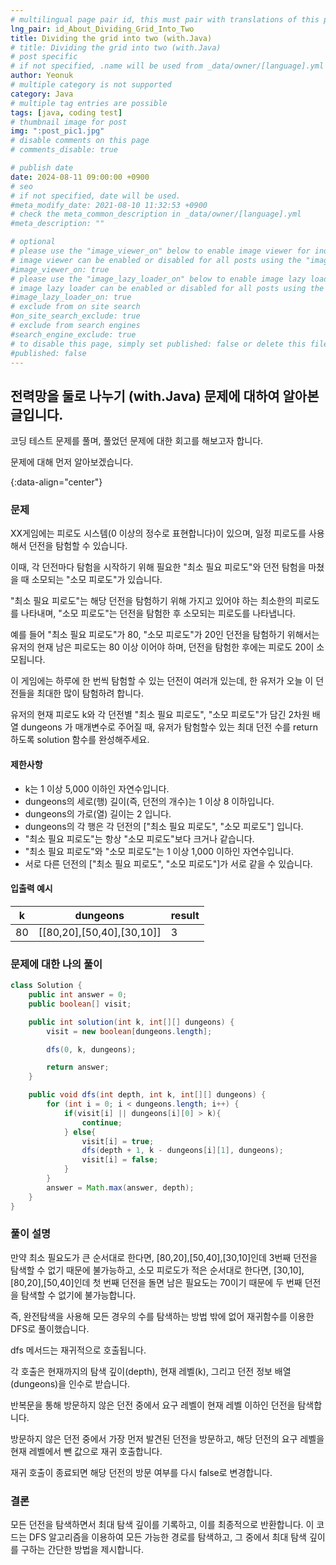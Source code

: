 ```yaml
---
# multilingual page pair id, this must pair with translations of this page. (This name must be unique)
lng_pair: id_About_Dividing_Grid_Into_Two
title: Dividing the grid into two (with.Java)
# title: Dividing the grid into two (with.Java)
# post specific
# if not specified, .name will be used from _data/owner/[language].yml
author: Yeonuk
# multiple category is not supported
category: Java
# multiple tag entries are possible
tags: [java, coding test]
# thumbnail image for post
img: ":post_pic1.jpg"
# disable comments on this page
# comments_disable: true

# publish date
date: 2024-08-11 09:00:00 +0900
# seo
# if not specified, date will be used.
#meta_modify_date: 2021-08-10 11:32:53 +0900
# check the meta_common_description in _data/owner/[language].yml
#meta_description: ""

# optional
# please use the "image_viewer_on" below to enable image viewer for individual pages or posts (_posts/ or [language]/_posts folders).
# image viewer can be enabled or disabled for all posts using the "image_viewer_posts: true" setting in _data/conf/main.yml.
#image_viewer_on: true
# please use the "image_lazy_loader_on" below to enable image lazy loader for individual pages or posts (_posts/ or [language]/_posts folders).
# image lazy loader can be enabled or disabled for all posts using the "image_lazy_loader_posts: true" setting in _data/conf/main.yml.
#image_lazy_loader_on: true
# exclude from on site search
#on_site_search_exclude: true
# exclude from search engines
#search_engine_exclude: true
# to disable this page, simply set published: false or delete this file
#published: false
---
```


<!-- outline-start -->

## 전력망을 둘로 나누기 (with.Java) 문제에 대하여 알아본 글입니다.

코딩 테스트 문제를 풀며, 풀었던 문제에 대한 회고를 해보고자 합니다.

문제에 대해 먼저 알아보겠습니다.

{:data-align="center"}

<!-- outline-end -->

### 문제

XX게임에는 피로도 시스템(0 이상의 정수로 표현합니다)이 있으며, 일정 피로도를 사용해서 던전을 탐험할 수 있습니다.

이때, 각 던전마다 탐험을 시작하기 위해 필요한 "최소 필요 피로도"와 던전 탐험을 마쳤을 때 소모되는 "소모 피로도"가 있습니다.

"최소 필요 피로도"는 해당 던전을 탐험하기 위해 가지고 있어야 하는 최소한의 피로도를 나타내며, "소모 피로도"는 던전을 탐험한 후 소모되는 피로도를 나타냅니다.

예를 들어 "최소 필요 피로도"가 80, "소모 피로도"가 20인 던전을 탐험하기 위해서는 유저의 현재 남은 피로도는 80 이상 이어야 하며, 던전을 탐험한 후에는 피로도 20이 소모됩니다.

이 게임에는 하루에 한 번씩 탐험할 수 있는 던전이 여러개 있는데, 한 유저가 오늘 이 던전들을 최대한 많이 탐험하려 합니다.

유저의 현재 피로도 k와 각 던전별 "최소 필요 피로도", "소모 피로도"가 담긴 2차원 배열 dungeons 가 매개변수로 주어질 때, 유저가 탐험할수 있는 최대 던전 수를 return 하도록 solution 함수를 완성해주세요.

#### 제한사항

- k는 1 이상 5,000 이하인 자연수입니다.
- dungeons의 세로(행) 길이(즉, 던전의 개수)는 1 이상 8 이하입니다.
- dungeons의 가로(열) 길이는 2 입니다.
- dungeons의 각 행은 각 던전의 ["최소 필요 피로도", "소모 피로도"] 입니다.
- "최소 필요 피로도"는 항상 "소모 피로도"보다 크거나 같습니다.
- "최소 필요 피로도"와 "소모 피로도"는 1 이상 1,000 이하인 자연수입니다.
- 서로 다른 던전의 ["최소 필요 피로도", "소모 피로도"]가 서로 같을 수 있습니다.

#### 입출력 예시

| k   | dungeons                  | result |
| --- | ------------------------- | ------ |
| 80  | [[80,20],[50,40],[30,10]] | 3      |

### 문제에 대한 나의 풀이

```java
class Solution {
    public int answer = 0;
    public boolean[] visit;

    public int solution(int k, int[][] dungeons) {
        visit = new boolean[dungeons.length];

        dfs(0, k, dungeons);

        return answer;
    }

    public void dfs(int depth, int k, int[][] dungeons) {
        for (int i = 0; i < dungeons.length; i++) {
            if(visit[i] || dungeons[i][0] > k){
                continue;
            } else{
                visit[i] = true;
                dfs(depth + 1, k - dungeons[i][1], dungeons);
                visit[i] = false;
            }
        }
        answer = Math.max(answer, depth);
    }
}
```

### 풀이 설명

만약 최소 필요도가 큰 순서대로 한다면, [80,20],[50,40],[30,10]인데 3번째 던전을 탐색할 수 없기 때문에 불가능하고, 소모 피로도가 적은 순서대로 한다면, [30,10], [80,20],[50,40]인데 첫 번째 던전을 돌면 남은 필요도는 70이기 때문에 두 번째 던전을 탐색할 수 없기에 불가능합니다.

즉, 완전탐색을 사용해 모든 경우의 수를 탐색하는 방법 밖에 없어 재귀함수를 이용한 DFS로 풀이했습니다.

dfs 메서드는 재귀적으로 호출됩니다.

각 호출은 현재까지의 탐색 깊이(depth), 현재 레벨(k), 그리고 던전 정보 배열(dungeons)을 인수로 받습니다.

반복문을 통해 방문하지 않은 던전 중에서 요구 레벨이 현재 레벨 이하인 던전을 탐색합니다.

방문하지 않은 던전 중에서 가장 먼저 발견된 던전을 방문하고, 해당 던전의 요구 레벨을 현재 레벨에서 뺀 값으로 재귀 호출합니다.

재귀 호출이 종료되면 해당 던전의 방문 여부를 다시 false로 변경합니다.

### 결론

모든 던전을 탐색하면서 최대 탐색 깊이를 기록하고, 이를 최종적으로 반환합니다.
이 코드는 DFS 알고리즘을 이용하여 모든 가능한 경로를 탐색하고, 그 중에서 최대 탐색 깊이를 구하는 간단한 방법을 제시합니다.
